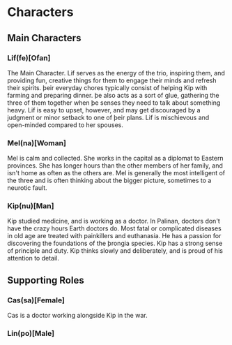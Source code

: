 # Characters

## Main Characters

### Lif(fe)[Ofan]
The Main Character. Lif serves as the energy of the trio, inspiring them, and providing fun, creative things for them to engage their minds and refresh their spirits. þeir everyday chores typically consist of helping Kip with farming and preparing dinner. þe also acts as a sort of glue, gathering the three of them together when þe senses they need to talk about something heavy. Lif is easy to upset, however, and may get discouraged by a judgment or minor setback to one of þeir plans. Lif is mischievous and open-minded compared to her spouses.

### Mel(na)[Woman]
Mel is calm and collected. She works in the capital as a diplomat to Eastern provinces. She has longer hours than the other members of her family, and isn't home as often as the others are. Mel is generally the most intelligent of the three and is often thinking about the bigger picture, sometimes to a neurotic fault.


### Kip(nu)[Man]
Kip studied medicine, and is working as a doctor. In Palinan, doctors don't have the crazy hours Earth doctors do. Most fatal or complicated diseases in old age are treated with painkillers and euthanasia. He has a passion for discovering the foundations of the þrongia species. Kip has a strong sense of principle and duty. Kip thinks slowly and deliberately, and is proud of his attention to detail.


## Supporting Roles
### Cas(sa)[Female]
Cas is a doctor working alongside Kip in the war.


### Lin(po)[Male]
